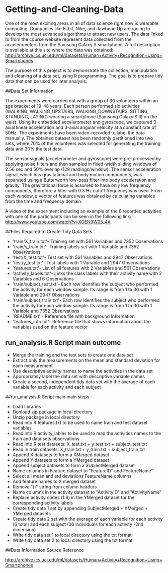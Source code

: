 # Getting-and-Cleaning-Data

One of the most exciting areas in all of data science right now is wearable computing. Companies like Fitbit, Nike, and Jawbone Up are racing to develop the most advanced algorithms to attract new users. The data linked to from the course website represent data collected from the accelerometers from the Samsung Galaxy S smartphone. A full description is available at this site where the data was obtained: 	http://archive.ics.uci.edu/ml/datasets/Human+Activity+Recognition+Using+Smartphones

The purpose of this project is to demonstrate the collection, manipulation and cleaning of a data set, using R programming.
The goal is to prepare tidy data that can be used for later analysis.

##Data Set Information

The experiments were carried out with a group of 30 volunteers within an age bracket of 19-48 years. Each person performed six activities (WALKING, WALKING_UPSTAIRS, WALKING_DOWNSTAIRS, SITTING, STANDING, LAYING) wearing a smartphone (Samsung Galaxy S II) on the waist. Using its embedded accelerometer and gyroscope, we captured 3-axial linear acceleration and 3-axial angular velocity at a constant rate of 50Hz. The experiments have been video-recorded to label the data manually. The obtained dataset has been randomly partitioned into two sets, where 70% of the volunteers was selected for generating the training data and 30% the test data. 

The sensor signals (accelerometer and gyroscope) were pre-processed by applying noise filters and then sampled in fixed-width sliding windows of 2.56 sec and 50% overlap (128 readings/window). The sensor acceleration signal, which has gravitational and body motion components, was separated using a Butterworth low-pass filter into body acceleration and gravity. The gravitational force is assumed to have only low frequency components, therefore a filter with 0.3 Hz cutoff frequency was used. From each window, a vector of features was obtained by calculating variables from the time and frequency domain. 

A video of the experiment including an example of the 6 recorded activities with one of the participants can be seen in the following link: http://www.youtube.com/watch?v=XOEN9W05_4A

##Files Required to Create Tidy Data Sets

* 'train/X_train.txt'- Training set with 561 Variables and 7352 Observations
* 'train/y_train.txt'- Training labels set with 1 Variable and 7352 Observations
* 'test/X_test.txt'- Test set with 561 Variables and 2947 Observations
* 'test/y_test.txt'- Test labels with 1 Variable and 2947 Observations
* 'features.txt'- List of all features with 2 Variables and 561 Observations
* 'activity_labels.txt'- Links the class labels with their activity name with 2 Variables and 6 Observations
* 'train/subject_test.txt'- Each row identifies the subject who performed the activity for each window sample. Its range is from 1 to 30 with 1 Variable and 2947 Observations
* 'train/subject_train.txt'- Each row identifies the subject who performed the activity for each window sample. Its range is from 1 to 30 with 1 Variable and 7352 Observations
* 'README.txt' - Reference file with background Information
* 'features_info.txt'- Reference file that shows information about the variables used on the feature vector

## run_analysis.R Script main outcome

* Merge the training and the test sets to create one data set
* Extract only the measurements on the mean and standard deviation for each measurement 
* Use descriptive activity names to name the activities in the data set
* Appropriately label the data set with descriptive variable names
* Create a second, independent tidy data set with the average of each variable for each activity and each subject 


##run_analysis.R Script main main steps
* Load libraries
* Donload zip package in local directory
* Unzip package in local directory
* Read into R features.txt to be used to name train and test dataset variables
* Read into R activity_lables to be used to map the activities names to the train and data sets observations
* Read into R test datasets: X_test.txt + y_test.txt + subject_test.txt
* Read in train datasets: X_train.txt + y_train.txt + subject_train.txt
* Append X datasets to form a XMerged dataset
* Append Y datasets to form a YMerged dataset
* Append subject datasets to form a SUbjectMerged dataset
* Name columns in Feature dataset to "FeatureID" and FeatureName"
* Select all mean and std deviations FeatureName columns
* Add feature names to X merged dataset
* Remove "()" string from column headers
* Name columns in the activity dataset to "ActivityID" and "ActivityName"
* Replace activity codes (1:6) in the YMerged dataset for the corresponding activity labels
* Create tidy data 1 set by appending SubjectMerged + XMerged + YMerged datasets
* Create tidy data 2 set with the average of each variable for each activity (6 total) and each subject (30 individuals for each activity -2nd dimension)
* Write tidy data set 1 to local directory using the txt format
* Write tidy data set 2 to local directory using the txt format

##Data Information Source Reference

http://archive.ics.uci.edu/ml/datasets/Human+Activity+Recognition+Using+Smartphones


